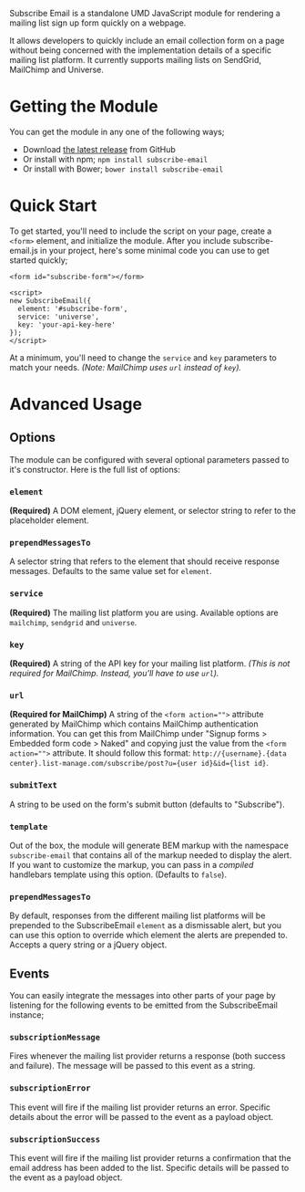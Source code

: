 Subscribe Email is a standalone UMD JavaScript module for rendering a mailing list sign up form quickly on a webpage.

It allows developers to quickly include an email collection form on a page without being concerned with the implementation details of a specific mailing list platform. It currently supports mailing lists on SendGrid, MailChimp and Universe.

# Getting the Module
You can get the module in any one of the following ways;
- Download [the latest release](https://github.com/blocks/subscribe-email/releases) from GitHub
- Or install with npm; `npm install subscribe-email`
- Or install with Bower; `bower install subscribe-email`

# Quick Start
To get started, you'll need to include the script on your page, create a `<form>` element, and initialize the module. After you include subscribe-email.js in your project, here's some minimal code you can use to get started quickly;

```
<form id="subscribe-form"></form>
```


```
<script>
new SubscribeEmail({
  element: '#subscribe-form',
  service: 'universe',
  key: 'your-api-key-here'
});
</script>
```

At a minimum, you'll need to change the `service` and `key` parameters to match your needs. *(Note: MailChimp uses `url` instead of `key`).*

# Advanced Usage

## Options
The module can be configured with several optional parameters passed to it's constructor. Here is the full list of options:

### `element`
**(Required)** A DOM element, jQuery element, or selector string to refer to the placeholder element.

### `prependMessagesTo`
A selector string that refers to the element that should receive response messages. Defaults to the same value set for `element`.

### `service`
**(Required)** The mailing list platform you are using. Available options are `mailchimp`, `sendgrid` and `universe`.

### `key`
**(Required)** A string of the API key for your mailing list platform. *(This is not required for MailChimp. Instead, you'll have to use `url`).*

### `url`
**(Required for MailChimp)** A string of the `<form action="">` attribute generated by MailChimp which contains MailChimp authentication information. You can get this from MailChimp under "Signup forms > Embedded form code > Naked" and copying just the value from the `<form action="">` attribute. It should follow this format: `http://{username}.{data center}.list-manage.com/subscribe/post?u={user id}&id={list id}`.

### `submitText`
A string to be used on the form's submit button (defaults to "Subscribe").

### `template`
Out of the box, the module will generate BEM markup with the namespace `subscribe-email` that contains all of the markup needed to display the alert. If you want to customize the markup, you can pass in a *compiled* handlebars template using this option. (Defaults to `false`).

### `prependMessagesTo`
By default, responses from the different mailing list platforms will be prepended to the SubscribeEmail `element` as a dismissable alert, but you can use this option to override which element the alerts are prepended to. Accepts a query string or a jQuery object.

## Events
You can easily integrate the messages into other parts of your page by listening for the following events to be emitted from the SubscribeEmail instance;

### `subscriptionMessage`
Fires whenever the mailing list provider returns a response (both success and failure). The message will be passed to this event as a string.

### `subscriptionError`
This event will fire if the mailing list provider returns an error. Specific details about the error will be passed to the event as a payload object.

### `subscriptionSuccess`
This event will fire if the mailing list provider returns a confirmation that the email address has been added to the list. Specific details will be passed to the event as a payload object.